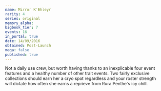 ```yaml
---
name: Mirror K'Ehleyr
rarity: 4
series: original
memory_alpha:
bigbook_tier: 7
events: 16
in_portal: true
date: 14/09/2016
obtained: Post-Launch
mega: false
published: true
---
```


Not a daily use crew, but worth having thanks to an inexplicable four event features and a healthy number of other trait events. Two fairly exclusive collections should earn her a cryo spot regardless and your roster strength will dictate how often she earns a reprieve from Rura Penthe's icy chill.
